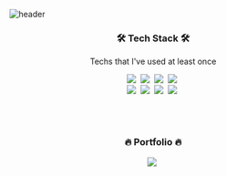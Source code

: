 ![header](https://capsule-render.vercel.app/api?type=waving&color=auto&height=300&section=header&text=SeokWoo-Jang&fontSize=60)


<h3 align="center">🛠 Tech Stack 🛠</h3>
<p align="center"> Techs that I've used at least once </p>
<p align = "center">
    <img src="https://img.shields.io/badge/Python-3766AB?style=flat-square&logo=Python&logoColor=white"/></a>&nbsp  
    <img src="https://img.shields.io/badge/PyTorch-EE4C2C?style=flat-square&logo=PyTorch&logoColor=white"/></a>&nbsp
    <img src="https://img.shields.io/badge/TensorFlow-%23FF6F00.svg?style=flat-square&logo=TensorFlow&logoColor=white"/></a>&nbsp
    <img src="https://img.shields.io/badge/TensorRT-%23FF6660.svg?style=flat-square&logo=tensorrt-rs&logoColor=white"/></a>&nbsp
    <br>
    <img src="https://img.shields.io/badge/C%2B%2B-00599C?style=flat-square&logo=C%2B%2B&logoColor=white"/></a>&nbsp  
    <img src="https://img.shields.io/badge/Java-007396?style=flat-square&logo=Java&logoColor=white"/></a>&nbsp 
    <img src="https://img.shields.io/badge/Javascript-ffb13b?style=flat-square&logo=javascript&logoColor=white"/></a>&nbsp 
    <img src="https://img.shields.io/badge/node.js-6DA55F?style=flat-square&logo=node.js&logoColor=whitee"/></a>&nbsp 
</p>
<br>
<br>
<h3 align="center">🔥 Portfolio 🔥</h3>
<p align = "center">
<a href="https://cerulean-curiosity-9e2.notion.site/Jang-Seok-Woo-Portfolio-b8a1e459708c4bee920174f78570042a"><img src="https://img.shields.io/badge/Notion-%23000000.svg?style=for-the-badge&logo=notion&logoColor=white"/></a>&nbsp 
</p>


<!--
**sw-jang/sw-jang** is a ✨ _special_ ✨ repository because its `README.md` (this file) appears on your GitHub profile.

Here are some ideas to get you started:

- 🔭 I’m currently working on ...
- 🌱 I’m currently learning ...
- 👯 I’m looking to collaborate on ...
- 🤔 I’m looking for help with ...
- 💬 Ask me about ...
- 📫 How to reach me: ...
- 😄 Pronouns: ...
- ⚡ Fun fact: ...
-->
